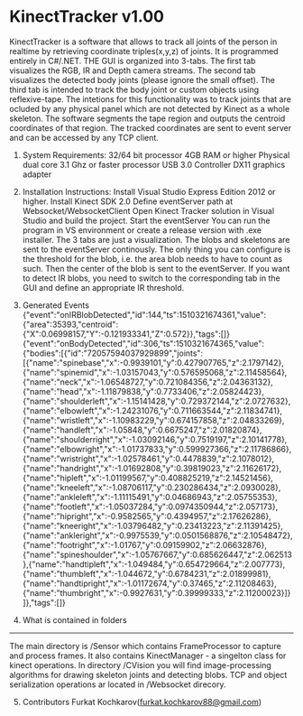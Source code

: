 KinectTracker v1.00
======================================

KinectTracker is a software that allows to track all joints of the person in realtime 
by retrieving coordinate triples(x,y,z) of joints. It is programmed entirely in C#/.NET.
THE GUI is organized into 3-tabs. The first tab visualizes the RGB, IR and Depth camera streams.
The second tab visualizes the detected body joints (please ignore the small offset). The third tab is intended to track the body joint or custom objects using reflexive-tape. The intetions for this functionality was to track joints that are ocluded by any physical panel which are not detected by Kinect as a whole skeleton. The software segments the tape region and outputs the centroid coordinates of that region.
The tracked coordinates are sent to event server and can be accessed by any TCP client.

1. System Requirements:
32/64 bit processor
4GB RAM or higher
Physical dual core 3.1 Ghz or faster processor
USB 3.0 Controller 
DX11 graphics adapter

2. Installation Instructions:
Install  Visual Studio Express Edition 2012 or higher.
Install Kinect SDK 2.0
Define eventServer path at Websocket/WebsocketClient
Open Kinect Tracker solution in Visual Studio and build the project.
Start the eventServer
You can run the program in VS environment or create a release version with .exe installer.
The 3 tabs are just a visualization. The blobs and skeletons are sent to the eventServer continously. The only thing you can configure is the threshold for the blob, i.e. the area blob needs to have to count as such. Then the center of the blob is sent to the eventServer.
If you want to detect IR blobs, you need to switch to the corresponding tab in the GUI and define an appropriate IR threshold.

3. Generated Events
{"event":"onIRBlobDetected","id":144,"ts":1510321674361,"value":{"area":35393,"centroid":{"X":0.06998157,"Y":-0.121933341,"Z":0.572}},"tags":[]}
{"event":"onBodyDetected","id":306,"ts":1510321674365,"value":{"bodies":[{"id":"72057594037929899","joints":[{"name":"spinebase","x":-0.9939101,"y":0.427907765,"z":2.1797142},{"name":"spinemid","x":-1.03157043,"y":0.576595068,"z":2.11458564},{"name":"neck","x":-1.06548727,"y":0.721084356,"z":2.04363132},{"name":"head","x":-1.11879838,"y":0.7733406,"z":2.05824423},{"name":"shoulderleft","x":-1.15141428,"y":0.729372144,"z":2.0727632},{"name":"elbowleft","x":-1.24231076,"y":0.711663544,"z":2.11834741},{"name":"wristleft","x":-1.10983229,"y":0.674157858,"z":2.04833269},{"name":"handleft","x":-1.05848,"y":0.6675247,"z":2.01820874},{"name":"shoulderright","x":-1.03092146,"y":0.7519197,"z":2.10141778},{"name":"elbowright","x":-1.01737833,"y":0.599927366,"z":2.11786866},{"name":"wristright","x":-1.02578461,"y":0.4478839,"z":2.1078012},{"name":"handright","x":-1.01692808,"y":0.39819023,"z":2.11626172},{"name":"hipleft","x":-1.01199567,"y":0.408825219,"z":2.14521456},{"name":"kneeleft","x":-1.08706117,"y":0.230286434,"z":2.0930028},{"name":"ankleleft","x":-1.11115491,"y":0.04686943,"z":2.05755353},{"name":"footleft","x":-1.05037284,"y":0.0974350944,"z":2.057173},{"name":"hipright","x":-0.9582565,"y":0.4394957,"z":2.17626286},{"name":"kneeright","x":-1.03796482,"y":0.23413223,"z":2.11391425},{"name":"ankleright","x":-0.9975539,"y":0.0501568876,"z":2.10548472},{"name":"footright","x":-1.01767,"y":0.09159902,"z":2.06632876},{"name":"spineshoulder","x":-1.05767667,"y":0.685626447,"z":2.062513},{"name":"handtipleft","x":-1.049484,"y":0.654729664,"z":2.007773},{"name":"thumbleft","x":-1.044672,"y":0.6784231,"z":2.01899981},{"name":"handtipright","x":-1.01172674,"y":0.37465,"z":2.11208463},{"name":"thumbright","x":-0.9927631,"y":0.39999333,"z":2.11200023}]}]},"tags":[]}


4. What is contained in folders
-----------------------------------
The main directory is /Sensor which contains FrameProcessor to capture and process frames. It also contains KinectManager - a singelton class for kinect operations.
In directory /CVision you will find image-processing algorithms for drawing skeleton joints and detecting blobs.
TCP and object serialization operations ar located in /Websocket direcory.

5. Contributors
Furkat Kochkarov(furkat.kochkarov88@gmail.com)